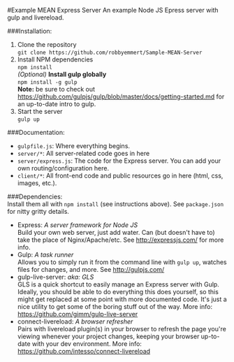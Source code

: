 #Example MEAN Express Server
An example Node JS Epress server with gulp and livereload.

###Installation:
1. Clone the repository  
`git clone https://github.com/robbyemmert/Sample-MEAN-Server`
2. Install NPM dependencies  
`npm install`  
*(Optional)* **Install gulp globally**  
`npm install -g gulp`  
**Note:** be sure to check out https://github.com/gulpjs/gulp/blob/master/docs/getting-started.md
for an up-to-date intro to gulp.
3. Start the server  
`gulp up`

###Documentation:
- `gulpfile.js`: Where everything begins.
- `server/*`: All server-related code goes in here
- `server/express.js`: The code for the Express server.  You can add your own routing/configuration here.
- `client/*`: All front-end code and public resources go in here (html, css, images, etc.).

###Dependencies:  
Install them all with `npm install` (see instructions above).  See `package.json` for nitty gritty details.
- Express: *A server framework for Node JS*  
Build your own web server, just add water. Can (but doesn't have to) take the place of Nginx/Apache/etc. See http://expressjs.com/ for more info.
- Gulp: *A task runner*  
Allows you to simply run it from the command line with `gulp up`, watches files for changes, and more.  See http://gulpjs.com/
- gulp-live-server: *aka: GLS*  
GLS is a quick shortcut to easily manage an Express server with Gulp.  Ideally, you should be able to do everything this does yourself, so this might get replaced at some point with more documented code.  It's just a nice utility to get some of the boring stuff out of the way.  More info: https://github.com/gimm/gulp-live-server
- connect-livereload: *A browser refresher*  
Pairs with livereload plugin(s) in your browser to refresh the page you're viewing whenever your project changes, keeping your browser up-to-date with your dev environment.  More info: https://github.com/intesso/connect-livereload
